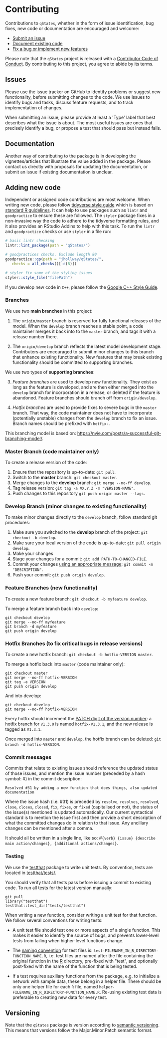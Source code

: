 # Contributing

Contributions to `qStates`, whether in the form of issue identification, bug fixes, new code or documentation are encouraged and welcome:

* [Submit an issue](#issues)
* [Document existing code](#documentation)
* [Fix a bug or implement new features](#adding-new-code)

Please note that the `qStates` project is released with a [Contributor Code of Conduct](CODE_OF_CONDUCT.md).
By contributing to this project, you agree to abide by its terms.

## Issues

Please use the issue tracker on GitHub to identify problems or suggest new functionality, before submitting changes to the code.
We use issues to identify bugs and tasks, discuss feature requests, and to track implementation of changes.

When submitting an issue, please provide at least a 'Type' label that best describes what the issue is about.
The most useful issues are ones that precisely identify a bug, 
or propose a test that should pass but instead fails.

## Documentation

Another way of contributing to the package is in developing the vignettes/articles that illustrate the value added in the package. 
Please contact us directly with proposals for updating the documentation, or submit an issue if existing documentation is unclear.

## Adding new code

Independent or assigned code contributions are most welcome.
When writing new code, please follow [tidyverse style guide](https://style.tidyverse.org/index.html) which is based on
[standard R guidelines](https://google.github.io/styleguide/Rguide.xml).
It can help to use packages such as `lintr` and `goodpractice` to ensure these are followed. The `styler` package fixes in a non-invasive way the code to adhere to the tidyverse formatting rules, and it also provides an RStudio Addins to help with this task.
To run the `lintr` and `goodpractice` checks or use `styler` in a file run:

```r
# basic lintr checking
lintr::lint_package(path = "qStates/")

# goodpractices checks. Exclude length 80
goodpractice::gp(path = "jhollway/qStates/",
   checks = all_checks()[-c(8)])

# styler fix some of the styling issues
styler::style_file("filePath")
```

If you develop new code in `C++`, please follow the [Google C++ Style Guide](https://google.github.io/styleguide/cppguide.html).

### Branches

We use two **main branches** in this project:

1. The `origin/master` branch is reserved for fully functional releases of the model. 
When the `develop` branch reaches a stable point, a code maintainer merges it back into to the `master` branch, and tags it with a release number there. 

2. The `origin/develop` branch reflects the latest model development stage.
Contributers are encouraged to submit minor changes to this branch that enhance existing functionality.
New features that may break existing functionality should be committed to supporting branches.

We use two types of **supporting branches**:

3. *Feature branches* are used to develop new functionality. They exist as long as the feature is developed, and are then either merged into the `develop` branch for incorporation in a release, or deleted if the feature is abandoned. Feature branches should branch off from `origin/develop`.

4. *Hotfix branches* are used to provide fixes to severe bugs in the `master` branch. That way, the code maintainer does not have to incorporate (potentially unstable) changes from the `develop` branch to fix an issue. Branch names should be prefixed with `hotfix-`.

This branching model is based on: https://nvie.com/posts/a-successful-git-branching-model/.

### Master Branch (code maintainer only)
To create a release version of the code:

1. Ensure that the repository is up-to-date: `git pull`.
2. Switch to the **master** branch: `git checkout master`.
3. Merge changes to the **develop** branch: `git merge --no-ff develop`.
4. Tag release version: `git tag -a VX.Y.Z -m "VERSION-NAME"`.
5. Push changes to this repository `git push origin master --tags`.

### Develop Branch (minor changes to existing functionality)
To make minor changes directly to the `develop` branch, follow standard git procedures:

1. Make sure you switched to the **develop** branch of the project: `git checkout -b develop`.
2. Make sure your local version of the code is up-to-date: `git pull origin develop`.
3. Make your changes
4. Stage your changes for a commit: `git add PATH-TO-CHANGED-FILE`.
5. Commit your changes [using an appropriate message](#commit-messages): `git commit -m "DESCRIPTION"`.
6. Push your commit: `git push origin develop`.

### Feature Branches (new functionality)
To create a new feature branch: `git checkout -b myfeature develop`.

To merge a feature branch back into `develop`:
```
git checkout develop
git merge --no-ff myfeature
git branch -d myfeature
git push origin develop
```

### Hotfix Branches (to fix critical bugs in release versions)
To create a new hotfix branch: `git checkout -b hotfix-VERSION master`.

To merge a hotfix back into `master` (code maintainer only):
```
git checkout master
git merge --no-ff hotfix-VERSION 
git tag -a VERSION
git push origin develop
```
And into develop:
```
git checkout develop
git merge --no-ff hotfix-VERSION
```

Every hotfix should increment the [PATCH digit of the version number](#versioning): a hotfix branch for `V1.3.0` is named `hotfix-V1.3.1`, and the new release is tagged as `V1.3.1`.

Once merged into `master` and `develop`, the hotfix branch can be deleted: `git branch -d hotfix-VERSION`.

### Commit messages
Commits that relate to existing issues should reference the updated status of those issues, and mention the issue number (preceded by a hash symbol: #) in the commit description:

``` Resolved #31 by adding a new function that does things, also updated documentation ```

Where the issue hash (i.e. #31) is preceded by `resolve`, `resolves`, `resolved`, `close`, `closes`, `closed`, `fix`, `fixes`, or `fixed` (capitalised or not), the status of the issue(s) mentioned is updated automatically.
Our current syntactical standard is to mention the issue first and then provide a short description of what the committed changes do in relation to that issue.
Any ancillary changes can be mentioned after a comma.

It should all be written in a single line, like so: #`{verb} {issue} {describe main action/changes}, {additional actions/changes}`.

### Testing 
We use the [testthat](https://testthat.r-lib.org/) package to write unit tests.
By convention, tests are located in [testthat/tests/](rsiena/tests/testthat).

You should verify that all tests pass before issuing a commit to existing code.
To run all tests for the latest version manually:
```
git pull
library("testthat")
testthat::test_dir("tests/testthat")
```

When writing a new function, consider writing a unit test for that function. 
We follow several conventions for writing tests:

- A unit test file should test one or more aspects of a single function. This makes it easier to identify the source of bugs, and prevents lower-level tests from failing when higher-level functions change.

- The [naming convention](https://www.tidyverse.org/articles/2019/04/testthat-2-1-0/) for test files is: ``test-FILENAME_IN_R_DIRECTORY-FUNCTION_NAME.R``, i.e. test files are named after the file containing the original function in the [R](qStates/R) directory, pre-fixed with "test", and optionally post-fixed with the name of the function that is being tested.

- If a test requires auxiliary functions from the package, e.g. to initialize a network with sample data, these belong in a helper file. There should be only one helper file for each `R` file, named ``helper-FILENAME_IN_R_DIRECTORY-FUNCTION_NAME.R``. Re-using existing test data is preferable to creating new data for every test.

## Versioning
Note that the `qStates` package is version according to [semantic versioning](https://www.jvandemo.com/a-simple-guide-to-semantic-versioning/).
This means that versions follow the Major.Minor.Patch semantic format.
